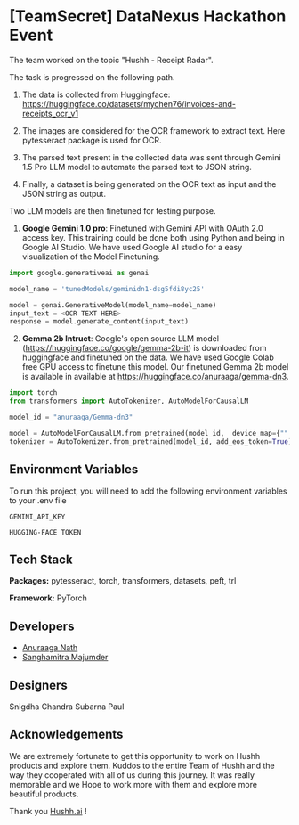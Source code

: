
# [TeamSecret] DataNexus Hackathon Event

The team worked on the topic "Hushh - Receipt Radar". 

The task is progressed on the following path.

1. The data is collected from Huggingface: https://huggingface.co/datasets/mychen76/invoices-and-receipts_ocr_v1

2. The images are considered for the OCR framework to extract text. Here pytesseract package is used for OCR. 

3. The parsed text present in the collected data was sent through Gemini 1.5 Pro LLM model to automate the parsed text to JSON string.

4. Finally, a dataset is being generated on the OCR text as input and the JSON string as output.

Two LLM models are then finetuned for testing purpose.

1. **Google Gemini 1.0 pro**: Finetuned with Gemini API with OAuth 2.0 access key. This training could be done both using Python and being in Google AI Studio.
We have used Google AI studio for a easy visualization of the Model Finetuning.

```python
import google.generativeai as genai

model_name = 'tunedModels/geminidn1-dsg5fdi8yc25'  

model = genai.GenerativeModel(model_name=model_name)
input_text = <OCR TEXT HERE>
response = model.generate_content(input_text)
```


2. **Gemma 2b Intruct**: Google's open source LLM model (https://huggingface.co/google/gemma-2b-it) is downloaded from huggingface and finetuned on the data. We have used Google Colab free GPU access to finetune this model. 
Our finetuned Gemma 2b model is available in available at https://huggingface.co/anuraaga/gemma-dn3. 

```python
import torch
from transformers import AutoTokenizer, AutoModelForCausalLM

model_id = "anuraaga/Gemma-dn3"

model = AutoModelForCausalLM.from_pretrained(model_id,  device_map={"":0})
tokenizer = AutoTokenizer.from_pretrained(model_id, add_eos_token=True)
```







## Environment Variables

To run this project, you will need to add the following environment variables to your .env file

`GEMINI_API_KEY`

`HUGGING-FACE TOKEN`


## Tech Stack

**Packages:** pytesseract, torch, transformers, datasets, peft, trl

**Framework:** PyTorch

## Developers 
- [Anuraaga Nath](https://github.com/AnuraagaNath)
- [Sanghamitra Majumder](https://github.com/Sangit-G)

## Designers
Snigdha Chandra 
Subarna Paul


## Acknowledgements

We are extremely fortunate to get this opportunity to work on Hushh products and explore them. Kuddos to the entire Team of Hushh and the way they cooperated with all of us during this journey. It was really memorable and we Hope to work more with them and explore more beautiful products.

Thank you [Hushh.ai](https://www.hush1one.com/) !

